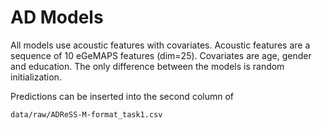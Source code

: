 # AD Models

All models use acoustic features with covariates. Acoustic features are a sequence of
10 eGeMAPS features (dim=25). Covariates are age, gender and education. The only
difference between the models is random initialization.

Predictions can be inserted into the second column of

```
data/raw/ADReSS-M-format_task1.csv
```
